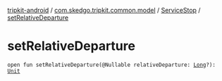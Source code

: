[tripkit-android](../../index.md) / [com.skedgo.tripkit.common.model](../index.md) / [ServiceStop](index.md) / [setRelativeDeparture](./set-relative-departure.md)

# setRelativeDeparture

`open fun setRelativeDeparture(@Nullable relativeDeparture: `[`Long`](https://kotlinlang.org/api/latest/jvm/stdlib/kotlin/-long/index.html)`?): `[`Unit`](https://kotlinlang.org/api/latest/jvm/stdlib/kotlin/-unit/index.html)